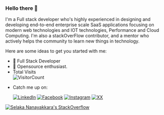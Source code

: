 ### Hello there 👋

I'm a Full stack developer who's highly experienced in designing and developing end-to-end enterprise scale SaaS applications focusing on modern web technologies and IOT technologies, Performance and Cloud Computing. I'm also a stackOverFlow contributor, and a mentor who actively helps the community to learn new things in technology.

Here are some ideas to get you started with me:
- 🔭 Full Stack Developer
- 🌱 Opensource enthusiast.
- Total Visits <br> ![VisitorCount](https://profile-counter.glitch.me/{SelakaKithmal}/count.svg)
- <p>Catch me up on:</p> 
     <a href="https://www.linkedin.com/in/selaka-nanayakkara-7b0a4a56/" target="_blank"><img src="https://img.shields.io/badge/LinkedIn-%230077B5.svg?&style=flat-square&logo=linkedin&logoColor=white" alt="LinkedIn"></a>
     <a href="https://www.facebook.com/profile.php?id=100002950452810" target="_blank"><img src="https://img.shields.io/badge/Facebook-%231877F2.svg?&style=flat-square&logo=facebook&logoColor=white" alt="Facebook"></a>
     <a href="https://www.instagram.com/selaa.online/" target="_blank"><img src="https://img.shields.io/badge/Instagram-%23E4405F.svg?&style=flat-square&logo=instagram&logoColor=white" alt="Instagram"></a>
     <a href="https://img.shields.io/twitter/url/https/twitter.com/bukotsunikki.svg?style=social&label=Follow%20%40SelakaKithmal" target="_blank"><img src="https://img.shields.io/badge/Instagram-%23E4405F.svg?&style=flat-square&logo=instagram&logoColor=white" alt="X">X</a>


[![Selaka Nanayakkara's StackOverflow](https://github-readme-stackoverflow.vercel.app/?userID=4672460&theme=dark)](https://stackoverflow.com/users/4672460/selaka-nanayakkara)

